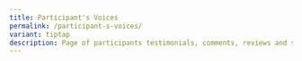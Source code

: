```yaml
---
title: Participant's Voices
permalink: /participant-s-voices/
variant: tiptap
description: Page of participants testimonials, comments, reviews and such
---
```


